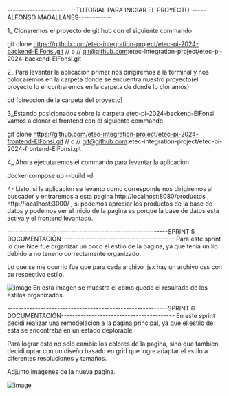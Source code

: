 -------------------------TUTORIAL PARA INICIAR EL PROYECTO------ALFONSO MAGALLANES------------

1_ Clonaremos el proyecto de git hub con el siguiente commando

git clone https://github.com/etec-integration-project/etec-pi-2024-backend-ElFonsi.git // o // git@github.com:etec-integration-project/etec-pi-2024-backend-ElFonsi.git

2_ Para levantar la aplicacion primer nos dirigiremos a la terminal y nos colocaremos en la carpeta donde se 
encuentra nuestro proyecto(el proyecto lo encontraremos en la carpeta de donde lo clonamos)

cd [direccion de la carpeta del proyecto]

3_Estando posicionados sobre la carpeta etec-pi-2024-backend-ElFonsi vamos a clonar el frontend con el siguiente commando

git clone https://github.com/etec-integration-project/etec-pi-2024-frontend-ElFonsi.git // o // git@github.com:etec-integration-project/etec-pi-2024-frontend-ElFonsi.git

4_ Ahora ejecutaremos el commando para levantar la aplicacion

docker compose up --build -d

4- Listo, si la aplicacion se levanto como corresponde nos dirigiremos al buscador y entraremos a esta pagina http://localhost:8080/productos , http://localhost:3000/ , si podemos apreciar los productos de la base de datos y podemos ver el inicio de la pagina es porque la base de datos esta activa y el frontend levantado.

----------------------------------------------------------SPRINT 5 DOCUMENTACIÓN-----------------------------------------
Para este sprint lo que hice fue organizar un poco el estilo de la pagina, ya que tenia un lio debido a no tenerlo correctamente organizado.

Lo que se me ocurrio fue que para cada archivo .jsx hay un archivo css con su respectivo estilo.

![image](https://github.com/user-attachments/assets/986d26d3-70cf-4295-a75f-b705aaa3c1c5)
En esta imagen se muestra el como quedo el resultado de los estilos organizados.

----------------------------------------------------------SPRINT 6 DOCUMENTACIÓN-----------------------------------------
En este sprint decidi realizar una remodelacion a la pagina principal, ya que el estilo de esta se encontraba en un estado deplorable.

Para lograr esto no solo cambie los colores de la pagina, sino que tambien decidi optar con un diseño basado en grid que logre adaptar el estilo a diferentes resoluciones y 
tamaños.

Adjunto imagenes de la nueva pagina.

![image](https://github.com/user-attachments/assets/6892f3cc-e727-4591-a556-604d805ad21c)
